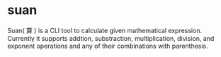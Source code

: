 # suan

Suan( 算 ) is a CLI tool to calculate given mathematical expression.
Currently it supports addtion, substraction, multiplication, division, and
exponent operations and any of their combinations with parenthesis.
